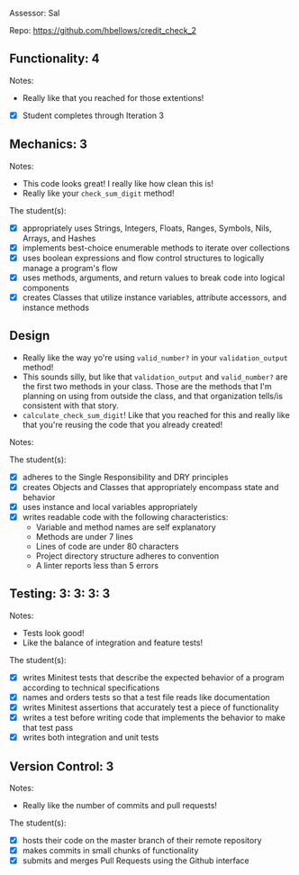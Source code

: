 Assessor: Sal

Repo: https://github.com/hbellows/credit_check_2

## Functionality: 4

Notes:

* Really like that you reached for those extentions!

- [x] Student completes through Iteration 3

## Mechanics: 3

Notes:

* This code looks great! I really like how clean this is!
* Really like your `check_sum_digit` method!

The student(s):

- [x] appropriately uses Strings, Integers, Floats, Ranges, Symbols, Nils, Arrays, and Hashes
- [x] implements best-choice enumerable methods to iterate over collections
- [x] uses boolean expressions and flow control structures to logically manage a program's flow
- [x] uses methods, arguments, and return values to break code into logical components
- [x] creates Classes that utilize instance variables, attribute accessors, and instance methods

## Design

* Really like the way yo're using `valid_number?` in your `validation_output` method!
* This sounds silly, but like that `validation_output` and `valid_number?` are the first two methods in your class. Those are the methods that I'm planning on using from outside the class, and that organization tells/is consistent with that story.
* `calculate_check_sum_digit`! Like that you reached for this and really like that you're reusing the code that you already created!

Notes:

The student(s):

- [x] adheres to the Single Responsibility and DRY principles
- [x] creates Objects and Classes that appropriately encompass state and behavior
- [x] uses instance and local variables appropriately
- [x] writes readable code with the following characteristics:
    * Variable and method names are self explanatory
    * Methods are under 7 lines
    * Lines of code are under 80 characters
    * Project directory structure adheres to convention
    * A linter reports less than 5 errors

## Testing: 3: 3: 3: 3

Notes:

* Tests look good!
* Like the balance of integration and feature tests!

The student(s):

- [x] writes Minitest tests that describe the expected behavior of a program according to technical specifications
- [x] names and orders tests so that a test file reads like documentation
- [x] writes Minitest assertions that accurately test a piece of functionality
- [x] writes a test before writing code that implements the behavior to make that test pass
- [x] writes both integration and unit tests

## Version Control: 3

Notes:

* Really like the number of commits and pull requests!

The student(s):

- [x] hosts their code on the master branch of their remote repository
- [x] makes commits in small chunks of functionality
- [x] submits and merges Pull Requests using the Github interface
